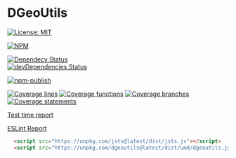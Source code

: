# DGeoUtils
[![License: MIT](https://img.shields.io/badge/License-MIT-green.svg)](https://opensource.org/licenses/MIT)

[![NPM](https://nodei.co/npm/dgeoutils.png?downloads=true)](https://www.npmjs.com/package/dgeoutils)

[![Dependecy Status](https://david-dm.org/edejin/DGeoUtils.svg)](https://david-dm.org/edejin/DGeoUtils)  
[![devDependencies Status](https://david-dm.org/edejin/DGeoUtils/dev-status.svg)](https://david-dm.org/edejin/DGeoUtils?type=dev)

[![npm-publish](https://github.com/edejin/DGeoUtils/actions/workflows/npm-publish.yml/badge.svg)](https://github.com/edejin/DGeoUtils/actions/workflows/npm-publish.yml)

[![Coverage lines](media/badges/badge-lines.svg)](media/lcov-report/index.html)
[![Coverage functions](media/badges/badge-functions.svg)](media/lcov-report/index.html)
[![Coverage branches](media/badges/badge-branches.svg)](media/lcov-report/index.html)
[![Coverage statements](media/badges/badge-statements.svg)](media/lcov-report/index.html)

[Test time report](media/time-report.html)

[ESLint Report](media/eslit.html)

```html
  <script src="https://unpkg.com/jsts@latest/dist/jsts.js"></script>
  <script src="https://unpkg.com/dgeoutils@latest/dist/umd/dgeoutils.js"></script>
```
